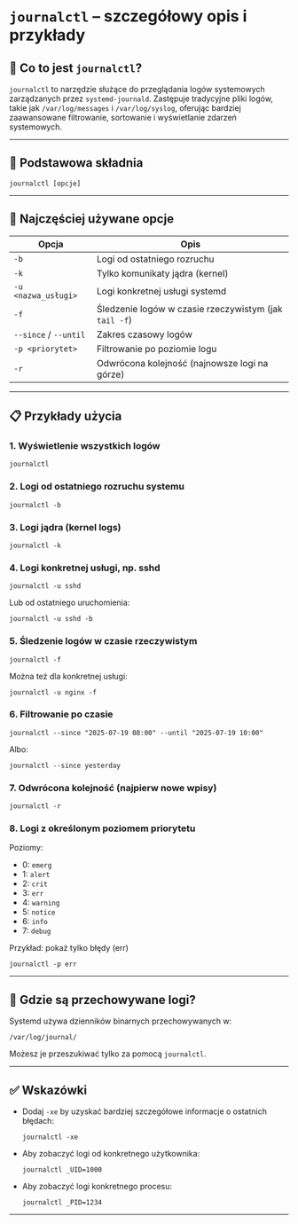 # `journalctl` – szczegółowy opis i przykłady

## 📌 Co to jest `journalctl`?

`journalctl` to narzędzie służące do przeglądania logów systemowych zarządzanych przez `systemd-journald`. Zastępuje tradycyjne pliki logów, takie jak `/var/log/messages` i `/var/log/syslog`, oferując bardziej zaawansowane filtrowanie, sortowanie i wyświetlanie zdarzeń systemowych.

---

## 📘 Podstawowa składnia

```
journalctl [opcje]
```

---

## 🔧 Najczęściej używane opcje

| Opcja                 | Opis                                                  |
| --------------------- | ----------------------------------------------------- |
| `-b`                  | Logi od ostatniego rozruchu                           |
| `-k`                  | Tylko komunikaty jądra (kernel)                       |
| `-u <nazwa_usługi>`   | Logi konkretnej usługi systemd                        |
| `-f`                  | Śledzenie logów w czasie rzeczywistym (jak `tail -f`) |
| `--since` / `--until` | Zakres czasowy logów                                  |
| `-p <priorytet>`      | Filtrowanie po poziomie logu                          |
| `-r`                  | Odwrócona kolejność (najnowsze logi na górze)         |

---

## 📋 Przykłady użycia

### 1. Wyświetlenie wszystkich logów

```
journalctl
```

### 2. Logi od ostatniego rozruchu systemu

```
journalctl -b
```

### 3. Logi jądra (kernel logs)

```
journalctl -k
```

### 4. Logi konkretnej usługi, np. sshd

```
journalctl -u sshd
```

Lub od ostatniego uruchomienia:

```
journalctl -u sshd -b
```

### 5. Śledzenie logów w czasie rzeczywistym

```
journalctl -f
```

Można też dla konkretnej usługi:

```
journalctl -u nginx -f
```

### 6. Filtrowanie po czasie

```
journalctl --since "2025-07-19 08:00" --until "2025-07-19 10:00"
```

Albo:

```
journalctl --since yesterday
```

### 7. Odwrócona kolejność (najpierw nowe wpisy)

```
journalctl -r
```

### 8. Logi z określonym poziomem priorytetu

Poziomy:

* 0: `emerg`
* 1: `alert`
* 2: `crit`
* 3: `err`
* 4: `warning`
* 5: `notice`
* 6: `info`
* 7: `debug`

Przykład: pokaż tylko błędy (err)

```
journalctl -p err
```

---

## 📁 Gdzie są przechowywane logi?

Systemd używa dzienników binarnych przechowywanych w:

```
/var/log/journal/
```

Możesz je przeszukiwać tylko za pomocą `journalctl`.

---

## ✅ Wskazówki

* Dodaj `-xe` by uzyskać bardziej szczegółowe informacje o ostatnich błędach:

  ```
  journalctl -xe
  ```

* Aby zobaczyć logi od konkretnego użytkownika:

  ```
  journalctl _UID=1000
  ```

* Aby zobaczyć logi konkretnego procesu:

  ```
  journalctl _PID=1234
  ```

---
